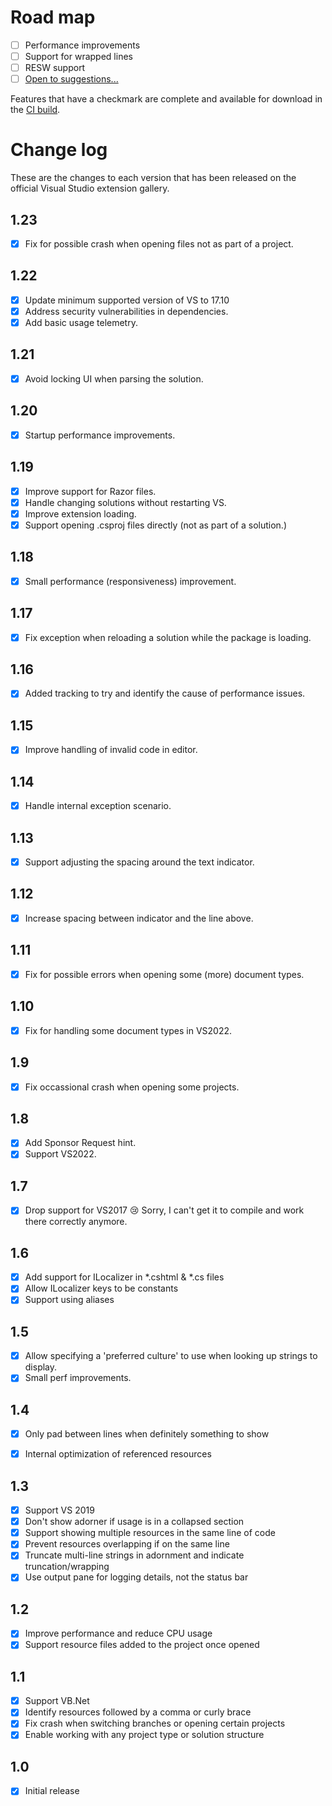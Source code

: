 ﻿# Road map

- [ ] Performance improvements
- [ ] Support for wrapped lines
- [ ] RESW support
- [ ] [Open to suggestions...](https://github.com/mrlacey/StringResourceVisualizer/issues/new)

Features that have a checkmark are complete and available for download in the
[CI build](http://vsixgallery.com/extension/StringResourceVisualizer.a05f89b1-98f8-4b37-8f84-4fdebc44aa25/).

# Change log

These are the changes to each version that has been released
on the official Visual Studio extension gallery.

## 1.23

- [x] Fix for possible crash when opening files not as part of a project.

## 1.22

- [x] Update minimum supported version of VS to 17.10
- [x] Address security vulnerabilities in dependencies.
- [x] Add basic usage telemetry.

## 1.21

- [x] Avoid locking UI when parsing the solution.

## 1.20

- [x] Startup performance improvements.

## 1.19

- [x] Improve support for Razor files.
- [x] Handle changing solutions without restarting VS.
- [x] Improve extension loading.
- [x] Support opening .csproj files directly (not as part of a solution.)

## 1.18

- [x] Small performance (responsiveness) improvement.

## 1.17

- [x] Fix exception when reloading a solution while the package is loading.

## 1.16

- [x] Added tracking to try and identify the cause of performance issues.

## 1.15

- [x] Improve handling of invalid code in editor.

## 1.14

- [x] Handle internal exception scenario.

## 1.13

- [x] Support adjusting the spacing around the text indicator.

## 1.12

- [x] Increase spacing between indicator and the line above.

## 1.11

- [x] Fix for possible errors when opening some (more) document types.

## 1.10

- [x] Fix for handling some document types in VS2022.

## 1.9

- [x] Fix occassional crash when opening some projects.

## 1.8

- [x] Add Sponsor Request hint.
- [x] Support VS2022.

## 1.7

- [x] Drop support for VS2017 😢 Sorry, I can't get it to compile and work there correctly anymore.

## 1.6

- [x] Add support for ILocalizer in *.cshtml & *.cs files
- [x] Allow ILocalizer keys to be constants
- [x] Support using aliases

## 1.5

- [x] Allow specifying a 'preferred culture' to use when looking up strings to display.
- [x] Small perf improvements.

## 1.4

- [x] Only pad between lines when definitely something to show
- [x] Internal optimization of referenced resources


## 1.3

- [x] Support VS 2019
- [x] Don't show adorner if usage is in a collapsed section
- [x] Support showing multiple resources in the same line of code
- [x] Prevent resources overlapping if on the same line
- [x] Truncate multi-line strings in adornment and indicate truncation/wrapping
- [x] Use output pane for logging details, not the status bar

## 1.2

- [x] Improve performance and reduce CPU usage
- [x] Support resource files added to the project once opened

## 1.1

- [x] Support VB.Net
- [x] Identify resources followed by a comma or curly brace
- [x] Fix crash when switching branches or opening certain projects
- [x] Enable working with any project type or solution structure

## 1.0

- [x] Initial release
